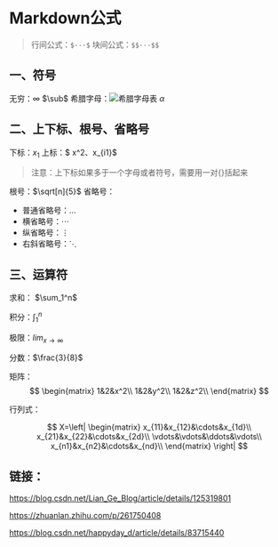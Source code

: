 # Markdown公式

> 行间公式：`$···$`
> 块间公式：`$$···$$`

## 一、符号
无穷：$\infty$
$\sub$
希腊字母：![希腊字母表](D:\BaiduSyncdisk\code\note\markdown\公式_希腊字母表.jpg)
$\alpha$

## 二、上下标、根号、省略号
下标：$x_1$
上标：$ x^2$、$x_{i1}$

> 注意：上下标如果多于一个字母或者符号，需要用一对{}括起来 

根号：$\sqrt[n]{5}$
省略号：

- 普通省略号：$\dots$
- 横省略号：$\cdots$
- 纵省略号：$\vdots$
- 右斜省略号：$\ddots$

## 三、运算符

求和： $\sum_1^n$

积分：$\int_1^n$

极限：$lim_{x \to \infty}$

分数：$\frac{3}{8}$

矩阵：
$$
\begin{matrix}
1&2&x^2\\
1&2&y^2\\
1&2&z^2\\
\end{matrix}
$$

行列式：

$$
X=\left|
\begin{matrix}
x_{11}&x_{12}&\cdots&x_{1d}\\
x_{21}&x_{22}&\cdots&x_{2d}\\
\vdots&\vdots&\ddots&\vdots\\
x_{n1}&x_{n2}&\cdots&x_{nd}\\
\end{matrix}
\right|
$$

## 链接：

https://blog.csdn.net/Lian_Ge_Blog/article/details/125319801

https://zhuanlan.zhihu.com/p/261750408

https://blog.csdn.net/happyday_d/article/details/83715440